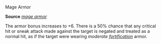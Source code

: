 Mage Armor

**Source** [_mage armor_](spells/mageArmor.md#_mage-armor)

The armor bonus increases to +6. There is a 50% chance that any critical hit or sneak attack made against the target is negated and treated as a normal hit, as if the target were wearing _moderate [fortification](magicItems/armor.md#_armor-fortification)_ armor.

